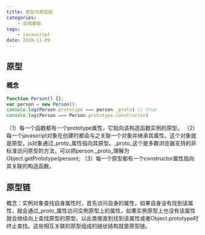```yaml
---
title: 原型与原型链
categories:
    - 前端基础
tags: 
    - javascript
date: 2020-11-09
---
```


## 原型
### 概念
```javascript
function Person() {};
var person = new Person();
console.log(Person.prototype === person._proto) // true
console.log(Person === Person.prototype.constructor)
```
（1）每一个函数都有一个prototype属性，它指向该构造函数实例的原型。
（2）每一个javascript对象在创建时都会与之关联一个对象并继承其属性，这个对象就是原型，js对象通过_proto_属性指向其原型。_proto_这个是多数浏览器支持的非标准访问原型的方法，可以把person._proto_理解为Object.getPrototype(person);
（3）每一个原型都有一个constructor属性指向其关联的构造函数。
## 原型链
概念：实例对象查找自身属性时，首先访问自身的属性，如果自身没有找到该属性，就会通过_proto_属性访问实例原型上的属性，如果实例原型上也没有该属性就会继续向上查找原型的原型，以此类推直到找到该属性或者Object.prototype时终止查找。这些相互关联的原型组成的链状结构就是原型链。



